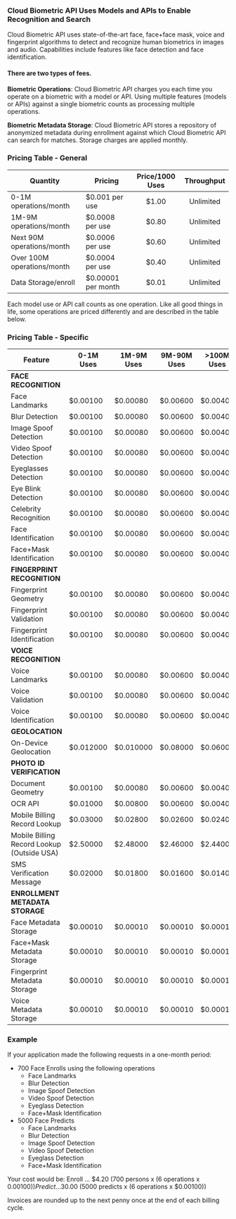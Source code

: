 ### Cloud Biometric API Uses Models and APIs to Enable Recognition and Search
Cloud Biometric API uses state-of-the-art face, face+face mask, voice and fingerprint algorithms to detect and recognize human biometrics in images and audio. Capabilities include features like face detection and face identification. 

#### There are two types of fees.
**Biometric Operations**: Cloud Biometric API charges you each time you operate on a biometric with a model or API. Using multiple features (models or APIs) against a single biometric counts as processing multiple operations. 

**Biometric Metadata Storage**: Cloud Biometric API stores a repository of anonymized metadata during enrollment against which Cloud Biometric API can search for matches. Storage charges are applied monthly.

### Pricing Table - General

| Quantity | Pricing | Price/1000 Uses | Throughput |
| ----------- | ------- | :-----------: | :-----------: | 
| 0-1M operations/month | $0.001 per use | $1.00 | Unlimited |
| 1M-9M operations/month | $0.0008 per use | $0.80 | Unlimited |
| Next 90M operations/month | $0.0006 per use | $0.60 | Unlimited | 
| Over 100M operations/month | $0.0004 per use | $0.40 | Unlimited |
| Data Storage/enroll | $0.00001 per month | $0.01 | Unlimited | 

Each model use or API call counts as one operation. Like all good things in life, some operations are priced differently and are described in the table below. 

### Pricing Table - Specific

| Feature | 0-1M Uses | 1M-9M Uses | 9M-90M Uses | >100M Uses |
| ----------- | ----------- | ----------- | ------- | ------- |
| **FACE RECOGNITION** | | | | 
| Face Landmarks | $0.00100 | $0.00080 | $0.00600 | $0.00400 |
| Blur Detection | $0.00100 | $0.00080 | $0.00600 | $0.00400 |
| Image Spoof Detection | $0.00100 | $0.00080 | $0.00600 | $0.00400 |
| Video Spoof Detection | $0.00100 | $0.00080 | $0.00600 | $0.00400 |
| Eyeglasses Detection | $0.00100 | $0.00080 | $0.00600 | $0.00400 |
| Eye Blink Detection | $0.00100 | $0.00080 | $0.00600 | $0.00400 |
| Celebrity Recognition | $0.00100 | $0.00080 | $0.00600 | $0.00400 |
| Face Identification | $0.00100 | $0.00080 | $0.00600 | $0.00400 |
| Face+Mask Identification | $0.00100 | $0.00080 | $0.00600 | $0.00400 |
| **FINGERPRINT RECOGNITION** | | | | 
| Fingerprint Geometry | $0.00100 | $0.00080 | $0.00600 | $0.00400 |
| Fingerprint Validation | $0.00100 | $0.00080 | $0.00600 | $0.00400 |
| Fingerprint Identification | $0.00100 | $0.00080 | $0.00600 | $0.00400 |
| **VOICE RECOGNITION** | | | | 
| Voice Landmarks | $0.00100 | $0.00080 | $0.00600 | $0.00400 |
| Voice Validation | $0.00100 | $0.00080 | $0.00600 | $0.00400 |
| Voice Identification | $0.00100 | $0.00080 | $0.00600 | $0.00400 |
| **GEOLOCATION** | | | | 
| On-Device Geolocation | $0.012000 | $0.010000 | $0.08000 | $0.06000 |
| **PHOTO ID VERIFICATION** | | | | 
| Document Geometry | $0.00100 | $0.00080 | $0.00600 | $0.00400 |
| OCR API | $0.01000 | $0.00800 | $0.00600 | $0.00400 |
| Mobile Billing Record Lookup | $0.03000 | $0.02800 | $0.02600 | $0.02400 |
| Mobile Billing Record Lookup (Outside USA) | $2.50000 | $2.48000 | $2.46000 | $2.44000 | 
| SMS Verification Message | $0.02000 | $0.01800 | $0.01600 | $0.01400 | 
| **ENROLLMENT METADATA STORAGE** | | | |
| Face Metadata Storage | $0.00010 | $0.00010 | $0.00010 | $0.00010 | 
| Face+Mask Metadata Storage | $0.00010 | $0.00010 | $0.00010 | $0.00010 | 
| Fingerprint Metadata Storage | $0.00010 | $0.00010 | $0.00010 | $0.00010 | 
| Voice Metadata Storage | $0.00010 | $0.00010 | $0.00010 | $0.00010 | 

### Example
If your application made the following requests in a one-month period:
* 700 Face Enrolls using the following operations
  * Face Landmarks
  * Blur Detection
  * Image Spoof Detection
  * Video Spoof Detection 
  * Eyeglass Detection 
  * Face+Mask Identification 
* 5000 Face Predicts
  * Face Landmarks
  * Blur Detection
  * Image Spoof Detection
  * Video Spoof Detection 
  * Eyeglass Detection 
  * Face+Mask Identification 

Your cost would be:
Enroll ... $4.20  (700 persons x (6 operations x $0.00100)) 
Predict ...$30.00 (5000 predicts x (6 operations x $0.00100))

Invoices are rounded up to the next penny once at the end of each billing cycle.